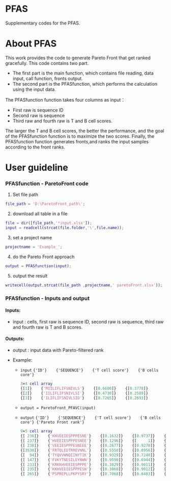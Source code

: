 PFAS
===
Supplementary codes for the PFAS.
# About PFAS


This work provides the code to generate Pareto Front that get ranked gracefully. This code contains two part. 
- The first part is the main function, which contains file reading, data input, call function, fronts output. 
- The second part is the PFASfunction, which performs the calculation using the input data. 

The PFASfunction function takes four columns as input：
- First raw is sequence ID
- Second raw is sequence
- Third raw and fourth raw is T and B cell scores. 

The larger the T and B cell scores, the better the performance, and the goal of the PFASfunction function is to maximize the two scores. Finally, the PFASfunction function generates fronts,and ranks the input samples according to the front ranks.


# User guideline


### PFASfunction - ParetoFront code
1. Set file path
```matlab
file_path = 'D:\ParetoFront_path\';
```

2.	download all table in a file
```matlab
file = dir([file_path,'*input.xlsx']);
input = readcell(strcat(file.folder,'\',file.name));
```

3.	set a project name
```matlab
projectname = 'Example_';
```

4.	do the Pareto Front approach

```matlab
output = PFASfunction(input);
```

5.	output the result

```matlab
writecell(output,strcat(file_path ,projectname,' paretoFront.xlsx'));
```
### PFASfunction - Inputs and output
#### Inputs:
- input  : cells, first raw is sequence ID, second raw is sequence, third
raw and fourth raw is T and B scores.
 
#### Outputs:
- output    : input data with Pareto-filtered rank
 
- Example:
    - ```input```
    ```{'ID'}    {'SEQUENCE'}    {'T cell score'}    {'B cells core'}```
        ```matlab
        3×4 cell array
        {[1]}    {'MIILIFLIFSNIVLS'}    {[0.6600]}    {[0.3778]}
        {[2]}    {'IILIFLIFSNIVLSI'}    {[0.4730]}    {[0.2589]}
        {[3]}    {'ILIFLIFSNIVLSID'}    {[0.7265]}    {[0.2693]}
        ```
 
    - ```output = ParetoFront_PFAVC(input)```
    - ```output```
    ```{'ID'}    {'SEQUENCE'}    {'T cell score'}    {'B cells core'} {'Pareto Front rank'}```
        ```matlab
        9×5 cell array 
        {[ 236]}    {'KHVEEIESPPPESNE'}    {[0.1632]}    {[0.9737]}    {[1]}
        {[ 237]}    {'HVEEIESPPPESNEE'}    {[0.1296]}    {[     1]}    {[1]}
        {[ 238]}    {'VEEIESPPPESNEEE'}    {[0.2677]}    {[0.9270]}    {[1]}
        {[3530]}    {'FRTQLEDTRREVNNL'}    {[0.5550]}    {[0.8956]}    {[1]}
        {[  94]}    {'TYQVVWNQIINYTIK'}    {[0.9329]}    {[0.7240]}    {[2]}
        {[ 147]}    {'FVKYTNESILEYNWN'}    {[0.9590]}    {[0.6944]}    {[2]}
        {[ 233]}    {'KRKKHVEEIESPPPE'}    {[0.3829]}    {[0.9011]}    {[2]}
        {[ 235]}    {'KKHVEEIESPPPESN'}    {[0.3060]}    {[0.9012]}    {[2]}
        {[ 265]}    {'PSPREPLLPKPYSRY'}    {[0.7068]}    {[0.8483]}    {[2]}
        ```